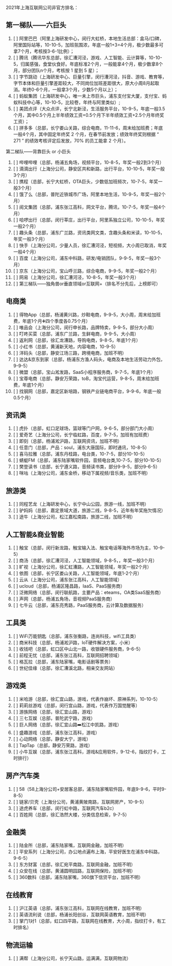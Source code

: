 2021年上海互联网公司非官方排名：

## 第一梯队——六巨头

1. [ ]  阿里巴巴（阿里上海研发中心，闵行大虹桥，本地生活总部：盒马/口碑，阿里国际站等，10-10-5，加班氛围浓，年底一般1+3=4个月，极少数最多可拿7个月，考核按3-6-1比例）；
2. [ ]  腾讯（腾讯华东总部，徐汇漕河泾，游戏、人工智能、云计算等，10-10-5，归属感强，食堂伙食好。年底标准2个月，一般能拿4个月，极少数拿8个月，部分团队n个月，考核按 1 星到 5 星）；
3. [ ]  字节跳动（上海研发中心、巨量引擎，闵行漕河泾，抖音、游戏、教育等，字节本体和巨量引擎差距较大，不同岗位加班差距很大，原大小周8月起取消。年终0-6个月，一般拿3个月，少数5个月以上）；
4. [ ]  蚂蚁集团（上海研发中心，唯一未上市巨头，浦东支付宝大厦，支付宝、蚂蚁科技中心等，10-10-5，比较卷，年终与阿里类似）;
5. [ ]  美团点评（大众点评，长宁北新泾，生活服务平台，10-9-5，年底一般3.5个月，其中0.5个月上半年绩效工资+0.5个月下半年绩效工资+2.5个月年终奖工资）；
6. [ ]  拼多多（总部，长宁娄山关路，综合电商，11-11-6，周末给加班费<!-- ，猝死1例 -->；年底一般4个月，其中固定年终奖 2 个月，在春节前发放；绩效年终奖则根据 “ 271 ” 的绩效考核评定后发放，70% 的员工能拿 2 个月）。



第二梯队——背靠巨头 or 小巨头

1. [ ] 哔哩哔哩（总部，杨浦五角场，视频平台，10-8-5，年奖一般2到3个月）
2. [ ] 滴滴出行（上海分公司，静安区共和新路，出行平台，10-10-5，年奖一般3个月）
3. [ ] 携程（总部，长宁大虹桥，OTA巨头，少数低加班频次，10-7-5，年奖一般3个月）
4. [ ] 饿了么（总部，普陀近铁城市广场，阿里本地生活，10-9-5，年奖一般2个月）
5. [ ] 阅文集团（总部，浦东张江高科，网文平台，腾讯，10-7-5，年奖一般4个月）
6. [ ] 哈啰出行（总部，闵行莘庄，出行平台，阿里系独立公司，10-10-5，年奖一般2个月）
7. [ ] 趣头条（总部，浦东广兰路，资讯类网文类，含趣头条和米读，10-10-5，年奖一般3个月）
8. [ ] 快手（上海分公司，少量人员，徐汇漕河泾，短视频，大小周已取消，年奖一般4个月）
9. [ ] 百度（上海分公司，浦东中科路，研发/电销团队，9-9-5，年奖一般3个月）
10. [ ] 京东（上海分公司，宝山呼兰路，综合电商，9-9-5，年奖一般2个月）
11. [ ] 网易（上海分公司，徐汇漕河泾，10-8-5，年奖一般3个月）
12. [ ] 第三梯队——独角兽or垂直领域or互联网+（排名不分先后，上榜即可）







## 电商类

1. [ ] 得物App（总部，杨浦黄兴路，炒鞋电商，9-9-5，大小周，周末给加班费，年底1个月➕四个季度各0.75个月）
2. [ ] 唯品会（上海分公司，闵行申长路，品牌特卖，9-9-5，部分大小周）
3. [ ] 叮咚买菜（总部，浦东广兰路，生鲜电商，9-9-5，大小周）
4. [ ] 返利网（总部，徐汇龙漕路，导购电商，9-8-5，年底1个月）
5. [ ] 小红书（总部，黄浦新天地，内容电商，10-9-5）
6. [ ] 洋码头（总部，静安江场三路，跨境电商，加班不明）
7. [ ] 达达&京东到家（总部，杨浦东方渔人码头，电商及本地生活劳动力外包，9-9-5）
8. [ ] 微盟（总部，宝山淞发路，SaaS小程序服务商，9-7-5，年底1个月）
9.  [ ] 宝尊电商（总部，静安万荣路，toB，淘宝代运营，9-8-5，周末给加班费，年底1个月）
10. [ ] 找钢网（总部，嘉定区新培路，钢铁产业链电商平台，9-9-6，年底一般0.5个月）


## 资讯类

1. [ ] 虎扑（总部，虹口足球场，篮球等门户网，9-6-5，部分部门大小周）
1. [ ] 爱奇艺（上海分公司，长宁临虹路，百度，9-7-5，加班有加班费）
1. [ ] 即刻（总部，杨浦淞沪路，互联网资讯，加班不明）
1. [ ] 任意门（总部，产品：soul，浦东大唐国际，即时通讯，10-8-5）
1. [ ] 喜马拉雅（总部，浦东丹桂路，电台类，10-7-5，部分10-10-5）
1. [ ] 蜻蜓FM（总部，浦东陆家嘴软件园，音频电台类,10-7-5，部分10-10-5）
1. [ ] 樊登读书（总部，长宁遵义路，音频读书类，部分9-9-5，部分9-6-5）
1. [ ] 咪咕（上海分公司，浦东金桥，移动下属视频/音乐类，加班不明）

## 旅游类

1. [ ] 同程艺龙（上海研发中心，长宁中山公园，旅游一线，加班不明）
2. [ ] 驴妈妈（总部，嘉定景域大道，旅游二线，9-8-5，近年有年奖拖欠情况）
3. [ ] 途牛（上海分公司，松江嘉松南路，旅游二线，加班不明）



## 人工智能&商业智能

1. [ ] 触宝（总部，闵行新龙路，触宝输入法、触宝电话等海外市场为主，10-9-5）
1. [ ] 商汤（总部，徐汇漕河泾，人工智能领域，9-8-5，<!-- 猝死1例 -->，年奖一般3个月）
1. [ ] 旷视（上海分公司，徐汇虹漕路，人工智能领域，年奖一般2个月）
1. [ ] 依图（总部，长宁区娄山关路，人工智能领域，年底1-2个月）
1. [ ] 云从（上海分公司，浦东张江高科，人工智能领域）
1. [ ] ucloud（总部，杨浦区隆昌路，IaaS、PaaS服务商）
1. [ ] 泛微网络（总部，闵行联航路，主要产品：eteams，OA类SaaS服务商）
1. [ ] 声网（总部，杨浦五角场，音视频PaaS服务商）
1. [ ] 七牛云（总部，浦东亮秀路，PaaS服务商，云计算及数据服务）



## 工具类

1. [ ] WiFi万能钥匙（总部，浦东张衡路，连尚科技，wifi工具类）
2. [ ] 商米科技（总部，杨浦淞沪路，IoT硬件解决方案，小米）
3. [ ] 收钱吧（总部，虹口区中山北一路，收银硬件服务商，9-6-5）
4. [ ] 前程无忧（总部，浦东张江高科，互联网招聘领域）
5. [ ] 格瓦拉（总部，浦东陆家嘴，电影话剧等票务）
6. [ ] 世纪佳缘（总部，徐汇漕溪北路，相亲交友网站）


## 游戏类

1. [ ] 米哈游（总部，徐汇宜山路，游戏，代表作崩坏、原神系列，10-10-5）
1. [ ] 莉莉丝游戏（总部，闵行宜山路，游戏，代表作万国觉醒等）
1. [ ] 游族网络（总部，徐汇宜山路，游戏）
1. [ ] 三七互娱（总部，普陀武宁路，游戏）
1. [ ] 巨人网络（总部，徐汇宜山路➡️松江中凯路，游戏）
1. [ ] 盛趣游戏（总部，浦东张江高科，游戏）
1. [ ] 心动网络（总部，静安大宁，游戏）
1. [ ] TapTap（总部，静安万荣路，游戏）
1. [ ] 小牛互娱（总部，浦东张江高科，游戏&应用软件，9-12-6，指纹打卡，工时排行）


##  房产汽车类

1. [ ] 58（58上海分公司+安居客总部，浦东陆家嘴软件园，年底9-9-6，平时9-8-5）
1. [ ] 链家/贝壳（上海分公司，黄浦黄陂南路，互联网房产，10-9-5）
1. [ ] 途虎养车（总部，闵行虹中路，互联网汽车b2c）
1. [ ] 百姓网（总部，徐汇浩然大楼，分类信息检索，9-7-5）


## 金融类

1. [ ] 陆金所（总部，浦东陆家嘴，互联网金融，加班不明）
2. [ ] 平安系列（上海分公司，办公地点遍布上海，平安好医生在浦东中科路，9-6-5）
3. [ ] 东方财富（总部，徐汇宛平南路，互联网金融，加班不明）
4. [ ] 众安在线（总部，黄浦圆明园路，互联网保险，加班不明）
5. [ ] 360数科（总部，浦东陆家嘴，360旗下信贷平台，加班不明）


## 在线教育

1. [ ] 沪江英语（总部，浦东张江高科，互联网在线教育，加班不明）
1. [ ] 英语流利说（总部，杨浦长阳创谷，互联网英语教育，加班不明）
1. [ ] 掌门1对1（总部，虹口四平路，互联网在线教育，大小周，指纹打卡，有工时排名）

## 物流运输

1. [ ] 满帮（上海分公司，长宁天山路，运满满，互联网物流）
